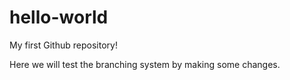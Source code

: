 # hello-world
My first Github repository!

Here we will test the branching system by making some changes.
